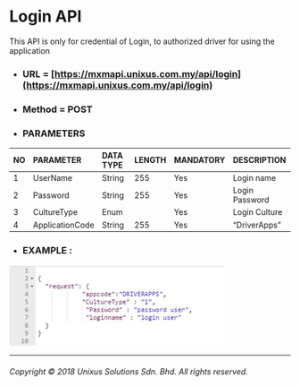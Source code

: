 # Login API

This API is only for credential of Login, to authorized driver for using the application

* ### URL = [https://mxmapi.unixus.com.my/api/login](https://mxmapi.unixus.com.my/api/login)
* ### Method = POST
* ### PARAMETERS

| NO | PARAMETER | DATA TYPE | LENGTH | MANDATORY | DESCRIPTION |
| :--- | :--- | :--- | :--- | :--- | :--- |
| 1 | UserName | String | 255 | Yes | Login name |
| 2 | Password | String | 255 | Yes | Login Password |
| 3 | CultureType | Enum |  | Yes | Login Culture |
| 4 | ApplicationCode | String | 255 | Yes | “DriverApps” |

* ### EXAMPLE :

![](/assets/loginjson.JPG)

---

###### Copyright © 2018 Unixus Solutions Sdn. Bhd. All rights reserved.



